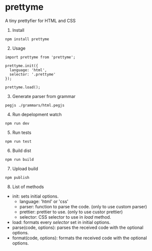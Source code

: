 # prettyme
A tiny prettyfier for HTML and CSS

1. Install 

```
npm install prettyme
```

2. Usage

```
import prettyme from 'prettyme';

prettyme.init({
  language: 'html',
  selector: '.prettyme'
});

prettyme.load();
```

3. Generate parser from grammar

```
pegjs ./grammars/html.pegjs
```

4. Run depelopment watch

```
npm run dev
```

5. Run tests

```
npm run test
```

6. Build dist

```
npm run build
````

7. Upload build
```
npm publish
```

8. List of methods

* init: sets initial options.
   * language: 'html' or 'css'
   * parser: function to parse the code. (only to use custom parser)
   * prettier: prettier to use. (only to use custor prettier)
   * selector: CSS selector to use in *load* method.
* load: formats every *selector* set in initial options.
* parse(code, options): parses the received code with the optional options.
* format(code, options): formats the received code with the optional options.